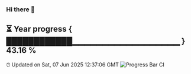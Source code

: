 ### Hi there 👋
⏳ Year progress { ████████████▁▁▁▁▁▁▁▁▁▁▁▁▁▁▁▁▁▁ } 43.16 %
---
⏰ Updated on Sat, 07 Jun 2025 12:37:06 GMT
![Progress Bar CI](https://github.com/liununu/liununu/workflows/Progress%20Bar%20CI/badge.svg)
